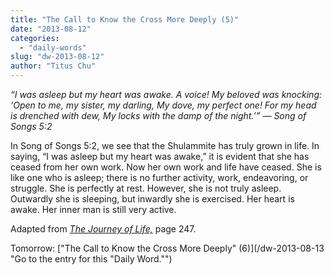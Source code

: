 ```yaml
---
title: "The Call to Know the Cross More Deeply (5)"
date: "2013-08-12"
categories: 
  - "daily-words"
slug: "dw-2013-08-12"
author: "Titus Chu"
---
```


_“I was asleep but my heart was awake. A voice! My beloved was knocking: ‘Open to me, my sister, my darling, My dove, my perfect one! For my head is drenched with dew, My locks with the damp of the night.’” — Song of Songs 5:2_

In Song of Songs 5:2, we see that the Shulammite has truly grown in life. In saying, “I was asleep but my heart was awake,” it is evident that she has ceased from her own work. Now her own work and life have ceased. She is like one who is asleep; there is no further activity, work, endeavoring, or struggle. She is perfectly at rest. However, she is not truly asleep. Outwardly she is sleeping, but inwardly she is exercised. Her heart is awake. Her inner man is still very active.

Adapted from _[The Journey of Life,](/book-journey "Go to the listing for this book.")_ page 247.

Tomorrow: ["The Call to Know the Cross More Deeply" (6)](/dw-2013-08-13 "Go to the entry for this "Daily Word."")
